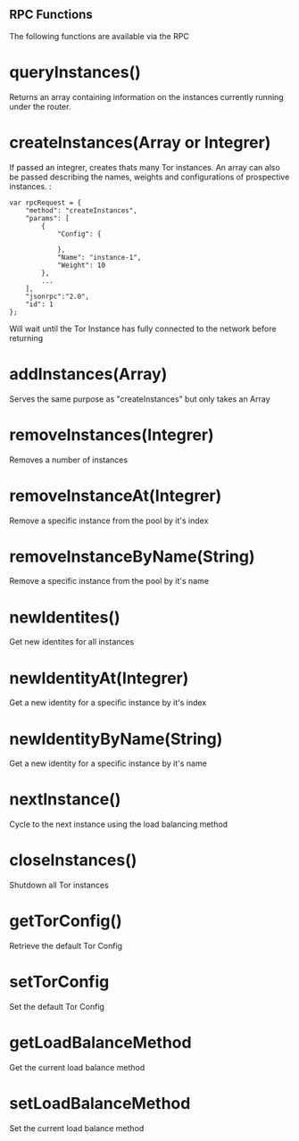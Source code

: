 ## RPC Functions

The following functions are available via the RPC

# queryInstances()

Returns an array containing information on the instances currently running under the router.

# createInstances(Array or Integrer)

If passed an integrer, creates thats many Tor instances. An array can also be passed describing the names, weights and configurations of prospective instances. :

```
var rpcRequest = {
	"method": "createInstances",
	"params": [
		{
			"Config": {

			},
			"Name": "instance-1",
			"Weight": 10
		},
		...
	], 
	"jsonrpc":"2.0", 
	"id": 1
};
```

Will wait until the Tor Instance has fully connected to the network before returning

# addInstances(Array)

Serves the same purpose as "createInstances" but only takes an Array

# removeInstances(Integrer)

Removes a number of instances

# removeInstanceAt(Integrer)

Remove a specific instance from the pool by it's index

# removeInstanceByName(String)

Remove a specific instance from the pool by it's name

# newIdentites()

Get new identites for all instances

# newIdentityAt(Integrer)

Get a new identity for a specific instance by it's index

# newIdentityByName(String)

Get a new identity for a specific instance by it's name

# nextInstance()

Cycle to the next instance using the load balancing method

# closeInstances()

Shutdown all Tor instances

# getTorConfig() 

Retrieve the default Tor Config

# setTorConfig

Set the default Tor Config

# getLoadBalanceMethod

Get the current load balance method

# setLoadBalanceMethod

Set the current load balance method